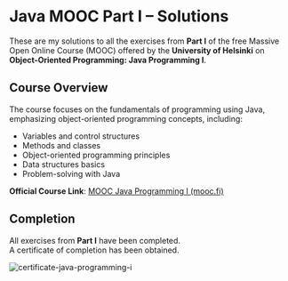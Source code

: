 # Java MOOC Part I – Solutions

These are my solutions to all the exercises from **Part I** of the free Massive Open Online Course (MOOC) offered by the **University of Helsinki** on **Object-Oriented Programming: Java Programming I**.

## Course Overview

The course focuses on the fundamentals of programming using Java, emphasizing object-oriented programming concepts, including:

- Variables and control structures
- Methods and classes
- Object-oriented programming principles
- Data structures basics
- Problem-solving with Java

**Official Course Link**: [MOOC Java Programming I (mooc.fi)](https://java-programming.mooc.fi/)

## Completion

All exercises from **Part I** have been completed.  
A certificate of completion has been obtained.

![certificate-java-programming-i](https://github.com/Meelanlama/Java-moocfi-i/assets/83502538/df105918-eb28-43f0-a232-81aea059832c)
